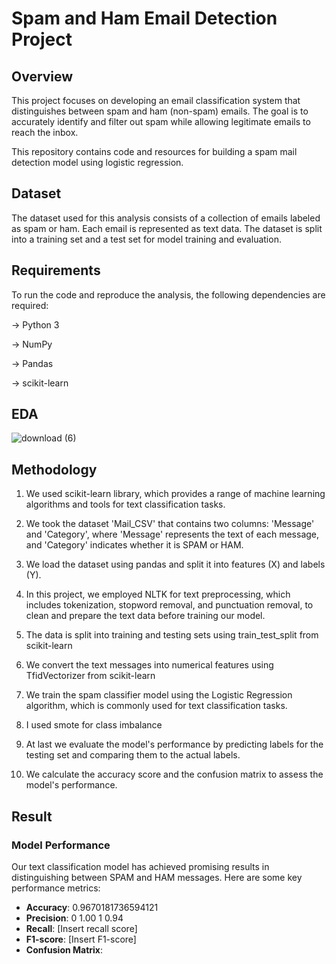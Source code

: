# Spam and Ham Email Detection Project

## Overview
This project focuses on developing an email classification system that distinguishes between spam and ham (non-spam) emails. The goal is to accurately identify and filter out spam while allowing legitimate emails to reach the inbox.

This repository contains code and resources for building a spam mail detection model using logistic regression. 

## Dataset

The dataset used for this analysis consists of a collection of emails labeled as spam or ham. Each email is represented as text data. The dataset is split into a training set and a test set for model training and evaluation.

## Requirements

To run the code and reproduce the analysis, the following dependencies are required:

-> Python 3

-> NumPy

-> Pandas

-> scikit-learn

## EDA
![download (6)](https://github.com/suryaaaprakash/spam-mail-detection/assets/147717009/83c96613-a288-4106-8892-26427a71b706)


## Methodology

1. We used scikit-learn library, which provides a range of machine learning algorithms and tools for text classification tasks.

2. We took the dataset 'Mail_CSV' that contains two columns: 'Message' and 'Category', where 'Message' represents the text of each message, and 'Category' indicates whether it is SPAM or HAM.

3. We load the dataset using pandas and split it into features (X) and labels (Y).

4. In this project, we employed NLTK for text preprocessing, which includes tokenization, stopword removal, and punctuation removal, to clean and prepare the text data before training our model.

5. The data is split into training and testing sets using train_test_split from scikit-learn

6. We convert the text messages into numerical features using TfidVectorizer from scikit-learn

7. We train the spam classifier model using the Logistic Regression algorithm, which is commonly used for text classification tasks.

8. I used smote for class imbalance

9. At last we evaluate the model's performance by predicting labels for the testing set and comparing them to the actual labels.

10. We calculate the accuracy score and the confusion matrix to assess the model's performance.

## Result

### Model Performance

Our text classification model has achieved promising results in distinguishing between SPAM and HAM messages. Here are some key performance metrics:

- **Accuracy**:  0.9670181736594121
- **Precision**: 
           0       1.00     1       0.94 
- **Recall**: [Insert recall score]
- **F1-score**: [Insert F1-score]
- **Confusion Matrix**:

